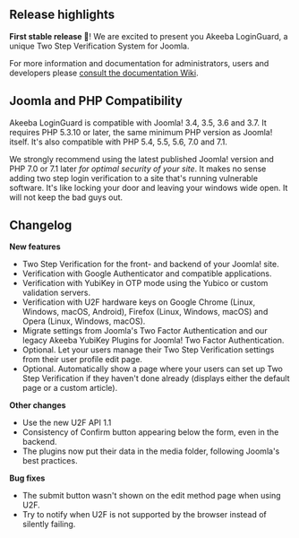 ## Release highlights
 
**First stable release :clap:**! We are excited to present you Akeeba LoginGuard, a unique Two Step Verification System for Joomla. 
 
For more information and documentation for administrators, users and developers please [consult the documentation Wiki](https://github.com/akeeba/loginguard/wiki).
 
## Joomla and PHP Compatibility

Akeeba LoginGuard is compatible with Joomla! 3.4, 3.5, 3.6 and 3.7. It requires PHP 5.3.10 or later, the same minimum PHP version as Joomla! itself. It's also compatible with PHP 5.4, 5.5, 5.6, 7.0 and 7.1.

We strongly recommend using the latest published Joomla! version and PHP 7.0 or 7.1 later _for optimal security of your site_. It makes no sense adding two step login verification to a site that's running vulnerable software. It's like locking your door and leaving your windows wide open. It will not keep the bad guys out.  

## Changelog

**New features**
* Two Step Verification for the front- and backend of your Joomla! site.
* Verification with Google Authenticator and compatible applications.
* Verification with YubiKey in OTP mode using the Yubico or custom validation servers.
* Verification with U2F hardware keys on Google Chrome (Linux, Windows, macOS, Android), Firefox (Linux, Windows, macOS) and Opera (Linux, Windows, macOS).
* Migrate settings from Joomla's Two Factor Authentication and our legacy Akeeba YubiKey Plugins for Joomla! Two Factor Authentication.
* Optional. Let your users manage their Two Step Verification settings from their user profile edit page.
* Optional. Automatically show a page where your users can set up Two Step Verification if they haven't done already (displays either the default page or a custom article).

**Other changes**
* Use the new U2F API 1.1
* Consistency of Confirm button appearing below the form, even in the backend.
* The plugins now put their data in the media folder, following Joomla's best practices. 

**Bug fixes**
* The submit button wasn't shown on the edit method page when using U2F.
* Try to notify when U2F is not supported by the browser instead of silently failing.